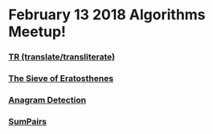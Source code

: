 # February 13 2018 Algorithms Meetup!

### [TR (translate/transliterate)](https://github.com/WomenWhoCodeNYC/Algorithms/blob/master/challenges/tr/tr.md)
### [The Sieve of Eratosthenes](https://github.com/WomenWhoCodeNYC/Algorithms/blob/master/challenges/sieveOfEratosthenes/sieveOfEratosthenes.md)
### [Anagram Detection](https://github.com/WomenWhoCodeNYC/Algorithms/blob/master/challenges/anagramDetection/anagramDetection.md)
### [SumPairs](https://github.com/WomenWhoCodeNYC/Algorithms/blob/master/challenges/sumPairs/sumPairs.md)

